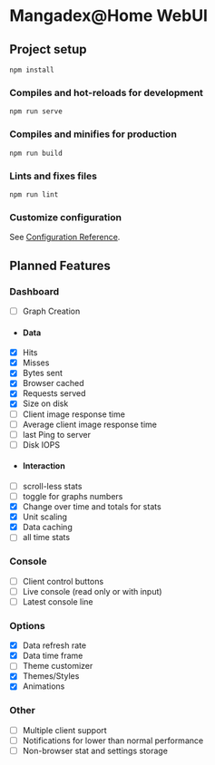 # Mangadex@Home WebUI

## Project setup
```
npm install
```

### Compiles and hot-reloads for development
```
npm run serve
```

### Compiles and minifies for production
```
npm run build
```

### Lints and fixes files
```
npm run lint
```

### Customize configuration
See [Configuration Reference](https://cli.vuejs.org/config/).

## Planned Features

### Dashboard

- [ ] Graph Creation

- #### Data

 - [x] Hits
 - [x] Misses
 - [x] Bytes sent
 - [x] Browser cached
 - [x] Requests served
 - [x] Size on disk
 - [ ] Client image response time
 - [ ] Average client image response time
 - [ ] last Ping to server
 - [ ] Disk IOPS
 
- #### Interaction

 - [ ] scroll-less stats
 - [ ] toggle for graphs numbers
 - [x] Change over time and totals for stats
 - [x] Unit scaling
 - [x] Data caching
 - [ ] all time stats

### Console

 - [ ] Client control buttons
 - [ ] Live console (read only or with input)
 - [ ] Latest console line

### Options

 - [x] Data refresh rate
 - [x] Data time frame
 - [ ] Theme customizer
 - [x] Themes/Styles
 - [x] Animations

### Other
 - [ ] Multiple client support
 - [ ] Notifications for lower than normal performance
 - [ ] Non-browser stat and settings storage
